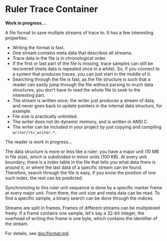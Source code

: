 # Ruler Trace Container

**Work in progress...**

A file format to save multiple streams of trace to.
It has a few interesting properties:

- Writing the format is fast.
- One stream contains meta data that describes all streams.
- Trace data in the file is in chronological order.
- If the first or last part of the file is missing, trace samples can still be
  recovered (meta data is repeated once in a while). So, if you connect to a
  system that produces traces, you can just start in the middle of it.
- Searching through the file is fast, as the file structure is such that a
  reader can easily jump through the file without parsing to much data
  structures; you don't have to read the whole file to seek to the interesting
  part.
- The stream is written once; the writer just produces a stream of data, and
  never goes back to update pointers in the internal data structure, for
  example.
- File size is practically unlimited.
- The writer does not do dynamic memory, and is written in ANSI C.
- The writer can be included in your project by just copying and compiling
  `writer/rtc_writer.*`.

The reader is work in progress...

The data structure is more or less like a ruler: you have a major unit (10 MB
in file size), which is subdivided in minor units (100 KB). At every unit
boundary, there is a index table in the file that tells you what data there is
around it, or where the last data of a specific stream can be found. Therefore,
search through the file is easy, if you know the position of one such index,
the rest can be predicted.

Synchronizing to this ruler unit sequence is done by a specific marker frame at
every major unit. From there, the unit size and meta data can be read. To find
a specific sample, a binary search can be done through the indices.

Streams are split in frames. Frames of different streams can be multiplexed
freely. If a frame contains one sample, let's say a 32-bit integer, the
overhead of writing this frame is one byte, which contains the identifier of
the stream.

For details, see [doc/format.md](doc/format.md).

